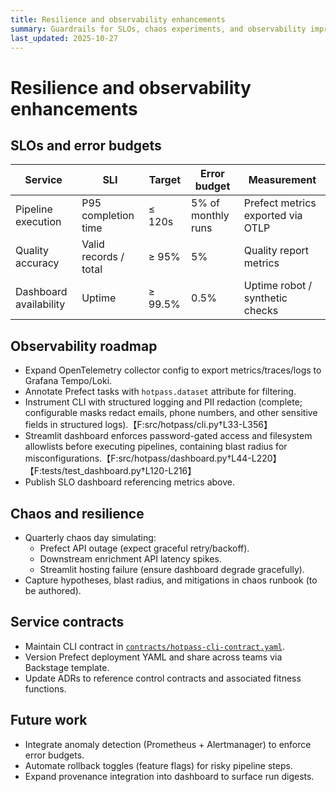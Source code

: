 ```yaml
---
title: Resilience and observability enhancements
summary: Guardrails for SLOs, chaos experiments, and observability improvements.
last_updated: 2025-10-27
---
```


# Resilience and observability enhancements

## SLOs and error budgets

| Service                | SLI                   | Target  | Error budget       | Measurement                       |
| ---------------------- | --------------------- | ------- | ------------------ | --------------------------------- |
| Pipeline execution     | P95 completion time   | ≤ 120s  | 5% of monthly runs | Prefect metrics exported via OTLP |
| Quality accuracy       | Valid records / total | ≥ 95%   | 5%                 | Quality report metrics            |
| Dashboard availability | Uptime                | ≥ 99.5% | 0.5%               | Uptime robot / synthetic checks   |

## Observability roadmap

- Expand OpenTelemetry collector config to export metrics/traces/logs to Grafana Tempo/Loki.
- Annotate Prefect tasks with `hotpass.dataset` attribute for filtering.
- Instrument CLI with structured logging and PII redaction (complete; configurable masks redact emails, phone numbers, and other sensitive fields in structured logs).【F:src/hotpass/cli.py†L33-L356】
- Streamlit dashboard enforces password-gated access and filesystem allowlists before executing pipelines, containing blast radius for misconfigurations.【F:src/hotpass/dashboard.py†L44-L220】【F:tests/test_dashboard.py†L120-L216】
- Publish SLO dashboard referencing metrics above.

## Chaos and resilience

- Quarterly chaos day simulating:
  - Prefect API outage (expect graceful retry/backoff).
  - Downstream enrichment API latency spikes.
  - Streamlit hosting failure (ensure dashboard degrade gracefully).
- Capture hypotheses, blast radius, and mitigations in chaos runbook (to be authored).

## Service contracts

- Maintain CLI contract in [`contracts/hotpass-cli-contract.yaml`](../../contracts/hotpass-cli-contract.yaml).
- Version Prefect deployment YAML and share across teams via Backstage template.
- Update ADRs to reference control contracts and associated fitness functions.

## Future work

- Integrate anomaly detection (Prometheus + Alertmanager) to enforce error budgets.
- Automate rollback toggles (feature flags) for risky pipeline steps.
- Expand provenance integration into dashboard to surface run digests.

